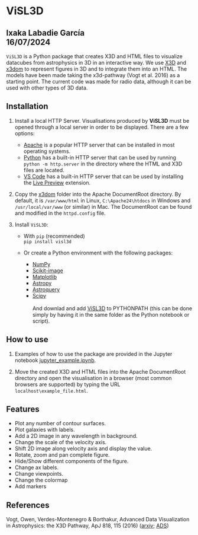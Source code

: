 # ViSL3D
Ixaka Labadie García<br/>
16/07/2024
---
`ViSL3D` is a Python package that creates X3D and HTML files to visualize datacubes from astrophysics in 3D in an interactive way. We use [X3D](https://www.web3d.org/x3d/what-x3d) and [x3dom](https://www.web3d.org/x3d/what-x3d) to represent figures in 3D and to integrate them into an HTML. The models have been made taking the x3d-pathway (Vogt et al. 2016) as a starting point. The current code was made for radio data, although it can be used with other types of 3D data.

## Installation

1. Install a local HTTP Server. Visualisations produced by **ViSL3D** must be opened through a local server in order to be displayed. There are a few options:
    - [Apache](https://httpd.apache.org/) is a popular HTTP server that can be installed in most operating systems.
    - [Python](https://www.python.org/) has a built-in HTTP server that can be used by running `python -m http.server` in the directory where the HTML and X3D files are located.
    - [VS Code](https://code.visualstudio.com/) has a built-in HTTP server that can be used by installing the [Live Preview](https://marketplace.visualstudio.com/items?itemName=ms-vscode.live-server) extension.

2. Copy the [x3dom](https://github.com/ixakalabadie/ViSL3D/tree/master/x3dom) folder into the Apache DocumentRoot directory. By default, it is `/var/www/html` in Linux, `C:\Apache24\htdocs` in Windows and `/usr/local/var/www` (or similar) in Mac. The DocumentRoot can be found and modified in the `httpd.config` file.

3. Install `ViSL3D`:
    - With `pip` (recommended)<br>
    ```pip install visl3d```

    - Or create a Python environment with the following packages:
        - [NumPy](https://numpy.org/)
        - [Scikit-image](https://scikit-image.org/)
        - [Matplotlib](https://matplotlib.org/)
        - [Astropy](https://www.astropy.org/)
        - [Astroquery](https://github.com/astropy/astroquery)
        - [Scipy](https://scipy.org/)<br><br>
        And downlad and add [ViSL3D](https://github.com/ixakalabadie/ViSL3D/tree/master/visl3d) to PYTHONPATH (this can be done simply by having it in the same folder as the Python notebook or script).

## How to use

1. Examples of how to use the package are provided in the Jupyter notebook [jupyter_example.ipynb](https://github.com/ixakalabadie/cube_x3d/blob/master/example/jupyter_example.ipynb).

2. Move the created X3D and HTML files into the Apache DocumentRoot directory and open the visualisation in a browser (most common browsers are supported) by typing the URL `localhost\example_file.html`.

## Features
- Plot any number of contour surfaces.
- Plot galaxies with labels.
- Add a 2D image in any wavelength in background.
- Change the scale of the velocity axis.
- Shift 2D image along velocity axis and display the value.
- Rotate, zoom and pan complete figure.
- Hide/Show different components of the figure.
- Change ax labels.
- Change viewpoints.
- Change the colormap
- Add markers

## References
Vogt, Owen, Verdes-Montenegro & Borthakur, Advanced Data Visualization in Astrophysics: the X3D Pathway, ApJ 818, 115 (2016) ([arxiv](http://arxiv.org/abs/1510.02796); [ADS](http://adsabs.harvard.edu/abs/2015arXiv151002796V))
